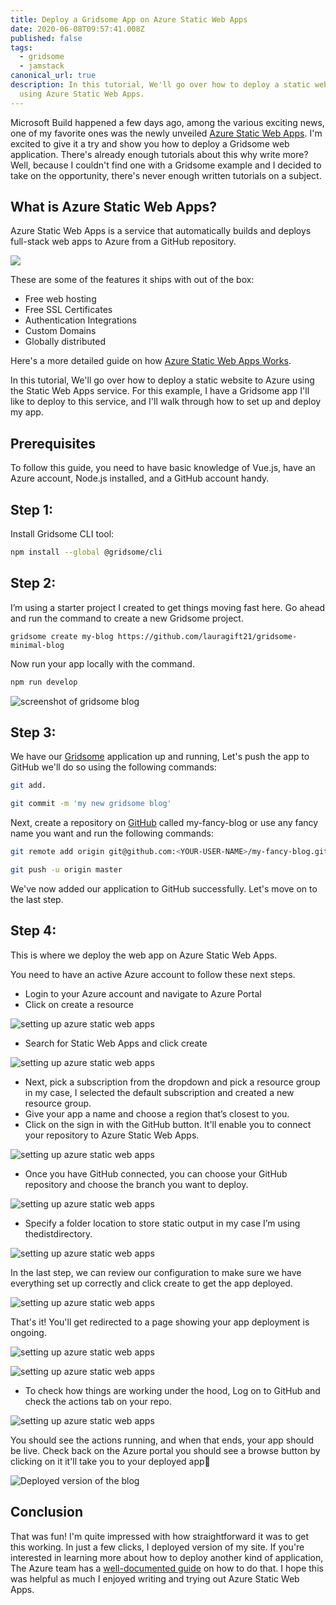 ```yaml
---
title: Deploy a Gridsome App on Azure Static Web Apps
date: 2020-06-08T09:57:41.008Z
published: false
tags:
  - gridsome
  - jamstack
canonical_url: true
description: In this tutorial, We'll go over how to deploy a static website
  using Azure Static Web Apps.
---
```

Microsoft Build happened a few days ago, among the various exciting news, one of my favorite ones was the newly unveiled [Azure Static Web Apps](https://azure.microsoft.com/en-us/services/app-service/static/). I'm excited to give it a try and show you how to deploy a Gridsome web application. There's already enough tutorials about this why write more? Well, because I couldn't find one with a Gridsome example and I decided to take on the opportunity, there's never enough written tutorials on a subject.

## What is Azure Static Web Apps?

Azure Static Web Apps is a service that automatically builds and deploys full-stack web apps to Azure from a GitHub repository.

![](https://paper-attachments.dropbox.com/s_A01F5AB394E159A5771101449A83AC90C3F879B2DA59BD15747F4E3DA92C5900_1591628792500_static-apps-overview.png)

These are some of the features it ships with out of the box:

* Free web hosting
* Free SSL Certificates
* Authentication Integrations
* Custom Domains
* Globally distributed

Here's a more detailed guide on how [Azure Static Web Apps Works](https://docs.microsoft.com/en-us/azure/static-web-apps/overview).

In this tutorial, We'll go over how to deploy a static website to Azure using the Static Web Apps service. For this example, I have a Gridsome app I'll like to deploy to this service, and I'll walk through how to set up and deploy my app.

## Prerequisites

To follow this guide, you need to have basic knowledge of Vue.js, have an Azure account, Node.js installed, and a GitHub account handy.

## Step 1:

Install Gridsome CLI tool:

```bash
npm install --global @gridsome/cli
```

## Step 2:

I’m using a starter project I created to get things moving fast here. Go ahead and run the command to create a new Gridsome project.

```
gridsome create my-blog https://github.com/lauragift21/gridsome-minimal-blog
```

Now run your app locally with the command.

```bash
npm run develop
```

![screenshot of gridsome blog](https://paper-attachments.dropbox.com/s_A01F5AB394E159A5771101449A83AC90C3F879B2DA59BD15747F4E3DA92C5900_1590433661331_Screenshot+2020-05-25+at+8.07.25+PM.png)

## Step 3:

We have our [Gridsome](http://www.gridsome.org) application up and running, Let's push the app to GitHub we'll do so using the following commands:

```bash
git add.

git commit -m 'my new gridsome blog'
```

Next, create a repository on [GitHub](https://github.com/new) called my-fancy-blog or use any fancy name you want and run the following commands:

```bash
git remote add origin git@github.com:<YOUR-USER-NAME>/my-fancy-blog.git`

git push -u origin master
```

We've now added our application to GitHub successfully. Let's move on to the last step.

## Step 4:

This is where we deploy the web app on Azure Static Web Apps.

You need to have an active Azure account to follow these next steps.

* Login to your Azure account and navigate to Azure Portal
* Click on create a resource

![setting up azure static web apps](https://paper-attachments.dropbox.com/s_A01F5AB394E159A5771101449A83AC90C3F879B2DA59BD15747F4E3DA92C5900_1590606779748_Screenshot+2020-05-27+at+7.57.18+PM.png)

* Search for Static Web Apps and click create

![setting up azure static web apps](https://paper-attachments.dropbox.com/s_A01F5AB394E159A5771101449A83AC90C3F879B2DA59BD15747F4E3DA92C5900_1590607743578_Screenshot+2020-05-27+at+7.57.42+PM.png)

* Next, pick a subscription from the dropdown and pick a resource group in my case, I selected the default subscription and created a new resource group.
* Give your app a name and choose a region that’s closest to you.
* Click on the sign in with the GitHub button. It'll enable you to connect your repository to Azure Static Web Apps.

![setting up azure static web apps](https://paper-attachments.dropbox.com/s_A01F5AB394E159A5771101449A83AC90C3F879B2DA59BD15747F4E3DA92C5900_1590606908511_Screenshot+2020-05-27+at+8.05.59+PM.png)

* Once you have GitHub connected, you can choose your GitHub repository and choose the branch you want to deploy.

![setting up azure static web apps](https://paper-attachments.dropbox.com/s_A01F5AB394E159A5771101449A83AC90C3F879B2DA59BD15747F4E3DA92C5900_1590607195497_Screenshot+2020-05-27+at+8.11.08+PM.png)

* Specify a folder location to store static output in my case I’m using thedistdirectory.

![setting up azure static web apps](https://paper-attachments.dropbox.com/s_A01F5AB394E159A5771101449A83AC90C3F879B2DA59BD15747F4E3DA92C5900_1590607248709_Screenshot+2020-05-27+at+8.11.27+PM.png)

In the last step, we can review our configuration to make sure we have everything set up correctly and click create to get the app deployed.

![setting up azure static web apps](https://paper-attachments.dropbox.com/s_A01F5AB394E159A5771101449A83AC90C3F879B2DA59BD15747F4E3DA92C5900_1590607481589_Screenshot+2020-05-27+at+8.21.58+PM.png)

That's it! You'll get redirected to a page showing your app deployment is ongoing.

![setting up azure static web apps](https://paper-attachments.dropbox.com/s_A01F5AB394E159A5771101449A83AC90C3F879B2DA59BD15747F4E3DA92C5900_1590607486946_Screenshot+2020-05-27+at+8.22.27+PM.png)

![setting up azure static web apps](https://paper-attachments.dropbox.com/s_A01F5AB394E159A5771101449A83AC90C3F879B2DA59BD15747F4E3DA92C5900_1590607491471_Screenshot+2020-05-27+at+8.23.23+PM.png)

* To check how things are working under the hood, Log on to GitHub and check the actions tab on your repo.

![setting up azure static web apps](https://paper-attachments.dropbox.com/s_A01F5AB394E159A5771101449A83AC90C3F879B2DA59BD15747F4E3DA92C5900_1590607496804_Screenshot+2020-05-27+at+8.23.33+PM.png)

You should see the actions running, and when that ends, your app should be live. Check back on the Azure portal you should see a browse button by clicking on it it'll take you to your deployed app🎉

![Deployed version of the blog](https://paper-attachments.dropbox.com/s_A01F5AB394E159A5771101449A83AC90C3F879B2DA59BD15747F4E3DA92C5900_1590607535650_Screenshot+2020-05-27+at+8.25.26+PM.png)

## Conclusion

That was fun! I'm quite impressed with how straightforward it was to get this working. In just a few clicks, I deployed version of my site. If you're interested in learning more about how to deploy another kind of application, The Azure team has a [well-documented guide](https://docs.microsoft.com/en-us/azure/static-web-apps/) on how to do that. I hope this was helpful as much I enjoyed writing and trying out Azure Static Web Apps.